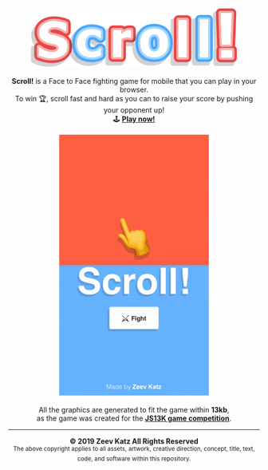 <p align="center">
  <img src="press/logo.png">
  <br>
  <br>
  <b>Scroll!</b> is a Face to Face fighting game for mobile that you can play in your browser.
  <br>
  To win 🏆, scroll fast and hard as you can to raise your score by pushing your opponent up!
  <br>
  🕹 <a href="https://zeevkatz.github.io/scroll" target="_blank"><b>Play now!</b></a>
  <br>
  <br>
  <img src="press/game-preview.gif">
  <br>
  <br>
  <span>All the graphics are generated to fit the game within <b>13kb</b>, 
  <br>
  as the game was created for the <a href="https://js13kgames.com" target="_blank"><b>JS13K game competition</b></a></span>.
  <br>
  <hr>
  <p align="center">
    <b>© 2019 Zeev Katz All Rights Reserved</b>
    <br>
    <sup>The above copyright applies to all assets, artwork, creative direction, concept, title, text, code, and software within this repository.</sup>
  </p>
</p>
